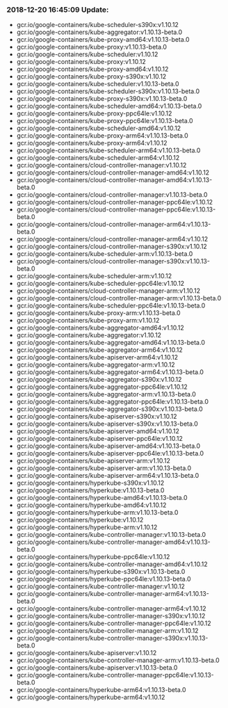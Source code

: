 ### 2018-12-20 16:45:09 Update:

- gcr.io/google-containers/kube-scheduler-s390x:v1.10.12
- gcr.io/google-containers/kube-aggregator:v1.10.13-beta.0
- gcr.io/google-containers/kube-proxy-amd64:v1.10.13-beta.0
- gcr.io/google-containers/kube-proxy:v1.10.13-beta.0
- gcr.io/google-containers/kube-scheduler:v1.10.12
- gcr.io/google-containers/kube-proxy:v1.10.12
- gcr.io/google-containers/kube-proxy-amd64:v1.10.12
- gcr.io/google-containers/kube-proxy-s390x:v1.10.12
- gcr.io/google-containers/kube-scheduler:v1.10.13-beta.0
- gcr.io/google-containers/kube-scheduler-s390x:v1.10.13-beta.0
- gcr.io/google-containers/kube-proxy-s390x:v1.10.13-beta.0
- gcr.io/google-containers/kube-scheduler-amd64:v1.10.13-beta.0
- gcr.io/google-containers/kube-proxy-ppc64le:v1.10.12
- gcr.io/google-containers/kube-proxy-ppc64le:v1.10.13-beta.0
- gcr.io/google-containers/kube-scheduler-amd64:v1.10.12
- gcr.io/google-containers/kube-proxy-arm64:v1.10.13-beta.0
- gcr.io/google-containers/kube-proxy-arm64:v1.10.12
- gcr.io/google-containers/kube-scheduler-arm64:v1.10.13-beta.0
- gcr.io/google-containers/kube-scheduler-arm64:v1.10.12
- gcr.io/google-containers/cloud-controller-manager:v1.10.12
- gcr.io/google-containers/cloud-controller-manager-amd64:v1.10.12
- gcr.io/google-containers/cloud-controller-manager-amd64:v1.10.13-beta.0
- gcr.io/google-containers/cloud-controller-manager:v1.10.13-beta.0
- gcr.io/google-containers/cloud-controller-manager-ppc64le:v1.10.12
- gcr.io/google-containers/cloud-controller-manager-ppc64le:v1.10.13-beta.0
- gcr.io/google-containers/cloud-controller-manager-arm64:v1.10.13-beta.0
- gcr.io/google-containers/cloud-controller-manager-arm64:v1.10.12
- gcr.io/google-containers/cloud-controller-manager-s390x:v1.10.12
- gcr.io/google-containers/kube-scheduler-arm:v1.10.13-beta.0
- gcr.io/google-containers/cloud-controller-manager-s390x:v1.10.13-beta.0
- gcr.io/google-containers/kube-scheduler-arm:v1.10.12
- gcr.io/google-containers/kube-scheduler-ppc64le:v1.10.12
- gcr.io/google-containers/cloud-controller-manager-arm:v1.10.12
- gcr.io/google-containers/cloud-controller-manager-arm:v1.10.13-beta.0
- gcr.io/google-containers/kube-scheduler-ppc64le:v1.10.13-beta.0
- gcr.io/google-containers/kube-proxy-arm:v1.10.13-beta.0
- gcr.io/google-containers/kube-proxy-arm:v1.10.12
- gcr.io/google-containers/kube-aggregator-amd64:v1.10.12
- gcr.io/google-containers/kube-aggregator:v1.10.12
- gcr.io/google-containers/kube-aggregator-amd64:v1.10.13-beta.0
- gcr.io/google-containers/kube-aggregator-arm64:v1.10.12
- gcr.io/google-containers/kube-apiserver-arm64:v1.10.12
- gcr.io/google-containers/kube-aggregator-arm:v1.10.12
- gcr.io/google-containers/kube-aggregator-arm64:v1.10.13-beta.0
- gcr.io/google-containers/kube-aggregator-s390x:v1.10.12
- gcr.io/google-containers/kube-aggregator-ppc64le:v1.10.12
- gcr.io/google-containers/kube-aggregator-arm:v1.10.13-beta.0
- gcr.io/google-containers/kube-aggregator-ppc64le:v1.10.13-beta.0
- gcr.io/google-containers/kube-aggregator-s390x:v1.10.13-beta.0
- gcr.io/google-containers/kube-apiserver-s390x:v1.10.12
- gcr.io/google-containers/kube-apiserver-s390x:v1.10.13-beta.0
- gcr.io/google-containers/kube-apiserver-amd64:v1.10.12
- gcr.io/google-containers/kube-apiserver-ppc64le:v1.10.12
- gcr.io/google-containers/kube-apiserver-amd64:v1.10.13-beta.0
- gcr.io/google-containers/kube-apiserver-ppc64le:v1.10.13-beta.0
- gcr.io/google-containers/kube-apiserver-arm:v1.10.12
- gcr.io/google-containers/kube-apiserver-arm:v1.10.13-beta.0
- gcr.io/google-containers/kube-apiserver-arm64:v1.10.13-beta.0
- gcr.io/google-containers/hyperkube-s390x:v1.10.12
- gcr.io/google-containers/hyperkube:v1.10.13-beta.0
- gcr.io/google-containers/hyperkube-amd64:v1.10.13-beta.0
- gcr.io/google-containers/hyperkube-amd64:v1.10.12
- gcr.io/google-containers/hyperkube-arm:v1.10.13-beta.0
- gcr.io/google-containers/hyperkube:v1.10.12
- gcr.io/google-containers/hyperkube-arm:v1.10.12
- gcr.io/google-containers/kube-controller-manager:v1.10.13-beta.0
- gcr.io/google-containers/kube-controller-manager-amd64:v1.10.13-beta.0
- gcr.io/google-containers/hyperkube-ppc64le:v1.10.12
- gcr.io/google-containers/kube-controller-manager-amd64:v1.10.12
- gcr.io/google-containers/hyperkube-s390x:v1.10.13-beta.0
- gcr.io/google-containers/hyperkube-ppc64le:v1.10.13-beta.0
- gcr.io/google-containers/kube-controller-manager:v1.10.12
- gcr.io/google-containers/kube-controller-manager-arm64:v1.10.13-beta.0
- gcr.io/google-containers/kube-controller-manager-arm64:v1.10.12
- gcr.io/google-containers/kube-controller-manager-s390x:v1.10.12
- gcr.io/google-containers/kube-controller-manager-ppc64le:v1.10.12
- gcr.io/google-containers/kube-controller-manager-arm:v1.10.12
- gcr.io/google-containers/kube-controller-manager-s390x:v1.10.13-beta.0
- gcr.io/google-containers/kube-apiserver:v1.10.12
- gcr.io/google-containers/kube-controller-manager-arm:v1.10.13-beta.0
- gcr.io/google-containers/kube-apiserver:v1.10.13-beta.0
- gcr.io/google-containers/kube-controller-manager-ppc64le:v1.10.13-beta.0
- gcr.io/google-containers/hyperkube-arm64:v1.10.13-beta.0
- gcr.io/google-containers/hyperkube-arm64:v1.10.12
